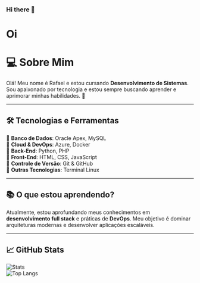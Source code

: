 ### Hi there 👋
# Oi

# 💻 Sobre Mim  

Olá! Meu nome é Rafael e estou cursando **Desenvolvimento de Sistemas**. Sou apaixonado por tecnologia e estou sempre buscando aprender e aprimorar minhas habilidades. 🚀  

---

## 🛠️ Tecnologias e Ferramentas  

🔹 **Banco de Dados**: Oracle Apex, MySQL  
🔹 **Cloud & DevOps**: Azure, Docker  
🔹 **Back-End**: Python, PHP  
🔹 **Front-End**: HTML, CSS, JavaScript  
🔹 **Controle de Versão**: Git & GitHub  
🔹 **Outras Tecnologias**: Terminal Linux  

---

## 📚 O que estou aprendendo?  

Atualmente, estou aprofundando meus conhecimentos em **desenvolvimento full stack** e práticas de **DevOps**. Meu objetivo é dominar arquiteturas modernas e desenvolver aplicações escaláveis.  

---

## 📈 GitHub Stats  

![Stats](https://github-readme-stats.vercel.app/api?username=rafafrd&show_icons=true&theme=dark)  
![Top Langs](https://github-readme-stats.vercel.app/api/top-langs/?username=rafafrd&layout=compact&theme=dark)  


<!--
**rafafrd/rafafrd** is a ✨ _special_ ✨ repository because its `README.md` (this file) appears on your GitHub profile.

Here are some ideas to get you started:

- 🔭 I’m currently working on ...
- 🌱 I’m currently learning ...
- 👯 I’m looking to collaborate on ...
- 🤔 I’m looking for help with ...
- 💬 Ask me about ...
- 📫 How to reach me: ...
- 😄 Pronouns: ...
- ⚡ Fun fact: ...
-->
